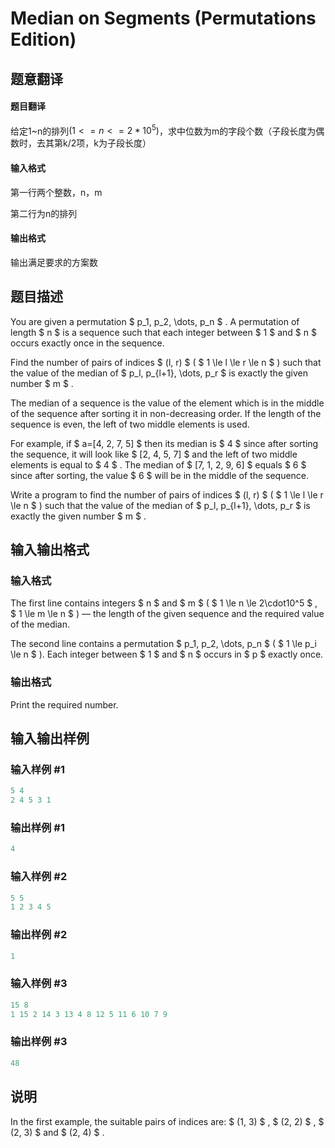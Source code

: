 # Median on Segments (Permutations Edition)

## 题意翻译

#### 题目翻译

给定1~n的排列$(1<=n<=2*10^5)$，求中位数为m的字段个数（子段长度为偶数时，去其第k/2项，k为子段长度）

#### 输入格式

第一行两个整数，n，m

第二行为n的排列

#### 输出格式

输出满足要求的方案数

## 题目描述

You are given a permutation $ p_1, p_2, \dots, p_n $ . A permutation of length $ n $ is a sequence such that each integer between $ 1 $ and $ n $ occurs exactly once in the sequence.

Find the number of pairs of indices $ (l, r) $ ( $ 1 \le l \le r \le n $ ) such that the value of the median of $ p_l, p_{l+1}, \dots, p_r $ is exactly the given number $ m $ .

The median of a sequence is the value of the element which is in the middle of the sequence after sorting it in non-decreasing order. If the length of the sequence is even, the left of two middle elements is used.

For example, if $ a=[4, 2, 7, 5] $ then its median is $ 4 $ since after sorting the sequence, it will look like $ [2, 4, 5, 7] $ and the left of two middle elements is equal to $ 4 $ . The median of $ [7, 1, 2, 9, 6] $ equals $ 6 $ since after sorting, the value $ 6 $ will be in the middle of the sequence.

Write a program to find the number of pairs of indices $ (l, r) $ ( $ 1 \le l \le r \le n $ ) such that the value of the median of $ p_l, p_{l+1}, \dots, p_r $ is exactly the given number $ m $ .

## 输入输出格式

### 输入格式

The first line contains integers $ n $ and $ m $ ( $ 1 \le n \le 2\cdot10^5 $ , $ 1 \le m \le n $ ) — the length of the given sequence and the required value of the median.

The second line contains a permutation $ p_1, p_2, \dots, p_n $ ( $ 1 \le p_i \le n $ ). Each integer between $ 1 $ and $ n $ occurs in $ p $ exactly once.

### 输出格式

Print the required number.

## 输入输出样例

### 输入样例 #1

```cpp
5 4
2 4 5 3 1

```
### 输出样例 #1

```cpp
4

```
### 输入样例 #2

```cpp
5 5
1 2 3 4 5

```
### 输出样例 #2

```cpp
1

```
### 输入样例 #3

```cpp
15 8
1 15 2 14 3 13 4 8 12 5 11 6 10 7 9

```
### 输出样例 #3

```cpp
48

```
## 说明

In the first example, the suitable pairs of indices are: $ (1, 3) $ , $ (2, 2) $ , $ (2, 3) $ and $ (2, 4) $ .

